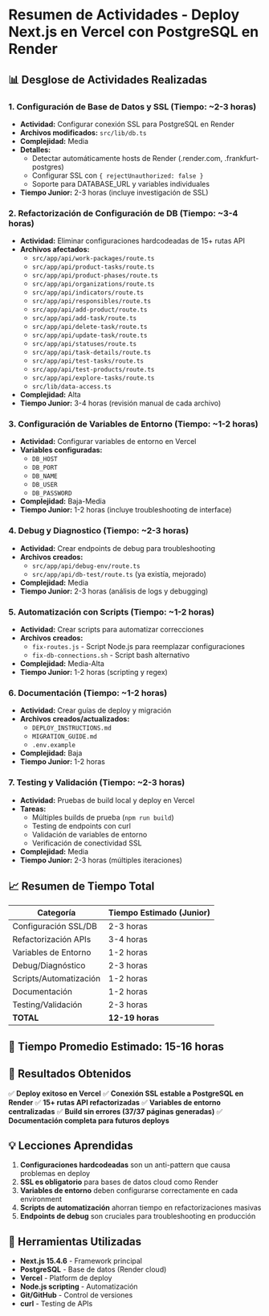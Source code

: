 # Resumen de Actividades - Deploy Next.js en Vercel con PostgreSQL en Render

## 📊 Desglose de Actividades Realizadas

### 1. Configuración de Base de Datos y SSL (Tiempo: ~2-3 horas)
- **Actividad:** Configurar conexión SSL para PostgreSQL en Render
- **Archivos modificados:** `src/lib/db.ts`
- **Complejidad:** Media
- **Detalles:**
  - Detectar automáticamente hosts de Render (.render.com, .frankfurt-postgres)
  - Configurar SSL con `{ rejectUnauthorized: false }`
  - Soporte para DATABASE_URL y variables individuales
- **Tiempo Junior:** 2-3 horas (incluye investigación de SSL)

### 2. Refactorización de Configuración de DB (Tiempo: ~3-4 horas)
- **Actividad:** Eliminar configuraciones hardcodeadas de 15+ rutas API
- **Archivos afectados:** 
  - `src/app/api/work-packages/route.ts`
  - `src/app/api/product-tasks/route.ts`
  - `src/app/api/product-phases/route.ts`
  - `src/app/api/organizations/route.ts`
  - `src/app/api/indicators/route.ts`
  - `src/app/api/responsibles/route.ts`
  - `src/app/api/add-product/route.ts`
  - `src/app/api/add-task/route.ts`
  - `src/app/api/delete-task/route.ts`
  - `src/app/api/update-task/route.ts`
  - `src/app/api/statuses/route.ts`
  - `src/app/api/task-details/route.ts`
  - `src/app/api/test-tasks/route.ts`
  - `src/app/api/test-products/route.ts`
  - `src/app/api/explore-tasks/route.ts`
  - `src/lib/data-access.ts`
- **Complejidad:** Alta
- **Tiempo Junior:** 3-4 horas (revisión manual de cada archivo)

### 3. Configuración de Variables de Entorno (Tiempo: ~1-2 horas)
- **Actividad:** Configurar variables de entorno en Vercel
- **Variables configuradas:**
  - `DB_HOST`
  - `DB_PORT`
  - `DB_NAME`
  - `DB_USER`
  - `DB_PASSWORD`
- **Complejidad:** Baja-Media
- **Tiempo Junior:** 1-2 horas (incluye troubleshooting de interface)

### 4. Debug y Diagnostico (Tiempo: ~2-3 horas)
- **Actividad:** Crear endpoints de debug para troubleshooting
- **Archivos creados:**
  - `src/app/api/debug-env/route.ts`
  - `src/app/api/db-test/route.ts` (ya existía, mejorado)
- **Complejidad:** Media
- **Tiempo Junior:** 2-3 horas (análisis de logs y debugging)

### 5. Automatización con Scripts (Tiempo: ~1-2 horas)
- **Actividad:** Crear scripts para automatizar correcciones
- **Archivos creados:**
  - `fix-routes.js` - Script Node.js para reemplazar configuraciones
  - `fix-db-connections.sh` - Script bash alternativo
- **Complejidad:** Media-Alta
- **Tiempo Junior:** 1-2 horas (scripting y regex)

### 6. Documentación (Tiempo: ~1-2 horas)
- **Actividad:** Crear guías de deploy y migración
- **Archivos creados/actualizados:**
  - `DEPLOY_INSTRUCTIONS.md`
  - `MIGRATION_GUIDE.md`
  - `.env.example`
- **Complejidad:** Baja
- **Tiempo Junior:** 1-2 horas

### 7. Testing y Validación (Tiempo: ~2-3 horas)
- **Actividad:** Pruebas de build local y deploy en Vercel
- **Tareas:**
  - Múltiples builds de prueba (`npm run build`)
  - Testing de endpoints con curl
  - Validación de variables de entorno
  - Verificación de conectividad SSL
- **Complejidad:** Media
- **Tiempo Junior:** 2-3 horas (múltiples iteraciones)

## 📈 Resumen de Tiempo Total

| Categoría | Tiempo Estimado (Junior) |
|-----------|-------------------------|
| Configuración SSL/DB | 2-3 horas |
| Refactorización APIs | 3-4 horas |
| Variables de Entorno | 1-2 horas |
| Debug/Diagnóstico | 2-3 horas |
| Scripts/Automatización | 1-2 horas |
| Documentación | 1-2 horas |
| Testing/Validación | 2-3 horas |
| **TOTAL** | **12-19 horas** |

## 🎯 Tiempo Promedio Estimado: 15-16 horas

## 🚀 Resultados Obtenidos

✅ **Deploy exitoso en Vercel**
✅ **Conexión SSL estable a PostgreSQL en Render**
✅ **15+ rutas API refactorizadas**
✅ **Variables de entorno centralizadas**
✅ **Build sin errores (37/37 páginas generadas)**
✅ **Documentación completa para futuros deploys**

## 💡 Lecciones Aprendidas

1. **Configuraciones hardcodeadas** son un anti-pattern que causa problemas en deploy
2. **SSL es obligatorio** para bases de datos cloud como Render
3. **Variables de entorno** deben configurarse correctamente en cada environment
4. **Scripts de automatización** ahorran tiempo en refactorizaciones masivas
5. **Endpoints de debug** son cruciales para troubleshooting en producción

## 🔧 Herramientas Utilizadas

- **Next.js 15.4.6** - Framework principal
- **PostgreSQL** - Base de datos (Render cloud)
- **Vercel** - Platform de deploy
- **Node.js scripting** - Automatización
- **Git/GitHub** - Control de versiones
- **curl** - Testing de APIs
